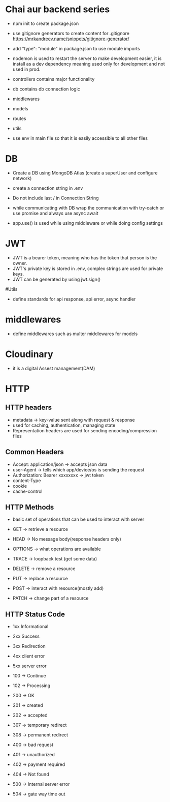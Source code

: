 # Chai aur backend series

- npm init to create package.json
- use gitignore generators to create content for .gitignore https://mrkandreev.name/snippets/gitignore-generator/
- add "type": "module" in package.json to use module imports
- nodemon is used to restart the server to make development easier, it is install as a dev dependency meaning used only for development and not used in prod.
- controllers contains major functionality
- db contains db connection logic
- middlewares
- models
- routes
- utils

- use env in main file so that it is easily accessible to all other files

# DB

- Create a DB using MongoDB Atlas (create a superUser and configure network)
- create a connection string in .env
- Do not include last / in Connection String
- while communicating with DB wrap the communication with try-catch or use promise and always use async await

- app.use() is used while using middleware or while doing config settings

# JWT

- JWT is a bearer token, meaning who has the token that person is the owner.
- JWT's private key is stored in .env, complex strings are used for private keys.
- JWT can be generated by using jwt.sign()

#Utils

- define standards for api response, api error, async handler

# middlewares

- define middlewares such as multer middlewares for models

# Cloudinary

- it is a digital Assest management(DAM)

# HTTP

## HTTP headers

- metadata -> key-value sent along with request & response
- used for caching, authentication, managing state
- Representation headers are used for sending encoding/compression files

## Common Headers

- Accept: application/json -> accepts json data
- user-Agent -> tells which app/device/os is sending the request
- Authorization: Bearer xxxxxxxx -> jwt token
- content-Type
- cookie
- cache-control

## HTTP Methods

- basic set of operations that can be used to interact with server

- GET -> retrieve a resource
- HEAD -> No message body(response headers only)
- OPTIONS -> what operations are available
- TRACE -> loopback test (get some data)
- DELETE -> remove a resource
- PUT -> replace a resource
- POST -> interact with resource(mostly add)
- PATCH -> change part of a resource

## HTTP Status Code

- 1xx Informational
- 2xx Success
- 3xx Redirection
- 4xx client error
- 5xx server error

- 100 -> Continue
- 102 -> Processing
- 200 -> OK
- 201 -> created
- 202 -> accepted
- 307 -> temporary redirect
- 308 -> permanent redirect
- 400 -> bad request
- 401 -> unauthorized
- 402 -> payment required
- 404 -> Not found
- 500 -> Internal server error
- 504 -> gate way time out

